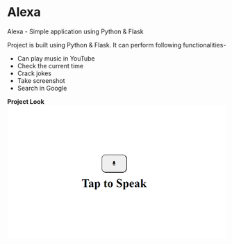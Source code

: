 # Alexa
Alexa - Simple application using Python &amp; Flask

Project is built using Python & Flask.
It can perform following functionalities-
* Can play music in YouTube
* Check the current time
* Crack jokes
* Take screenshot
* Search in Google

**Project Look**
![alt text](https://github.com/Saranya3/Alexa/blob/master/templates/SS.png)
